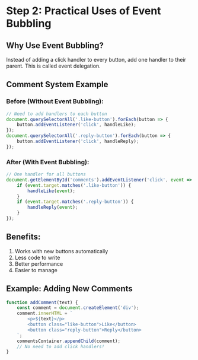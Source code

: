 # Step 2: Practical Uses of Event Bubbling

## Why Use Event Bubbling?
Instead of adding a click handler to every button, add one handler to their parent. This is called event delegation.

## Comment System Example

### Before (Without Event Bubbling):
```javascript
// Need to add handlers to each button
document.querySelectorAll('.like-button').forEach(button => {
    button.addEventListener('click', handleLike);
});
document.querySelectorAll('.reply-button').forEach(button => {
    button.addEventListener('click', handleReply);
});
```

### After (With Event Bubbling):
```javascript
// One handler for all buttons
document.getElementById('comments').addEventListener('click', event => {
    if (event.target.matches('.like-button')) {
        handleLike(event);
    }
    if (event.target.matches('.reply-button')) {
        handleReply(event);
    }
});
```

## Benefits:
1. Works with new buttons automatically
2. Less code to write
3. Better performance
4. Easier to manage

## Example: Adding New Comments
```javascript
function addComment(text) {
    const comment = document.createElement('div');
    comment.innerHTML = `
        <p>${text}</p>
        <button class="like-button">Like</button>
        <button class="reply-button">Reply</button>
    `;
    commentsContainer.appendChild(comment);
    // No need to add click handlers!
}
```